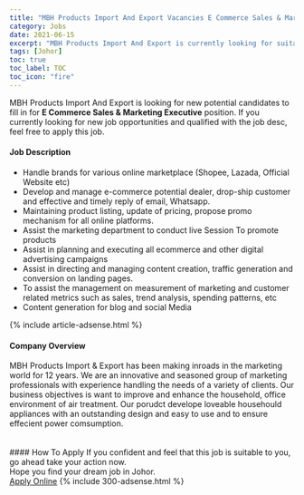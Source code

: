 ```yaml
---
title: "MBH Products Import And Export Vacancies E Commerce Sales & Marketing Executive" 
category: Jobs 
date: 2021-06-15 
excerpt: "MBH Products Import And Export is currently looking for suitable person to fill in the E Commerce Sales & Marketing Executive which based in Johor" 
tags: [Johor] 
toc: true 
toc_label: TOC 
toc_icon: "fire" 
--- 
```


<p>MBH Products Import And Export is looking for new potential candidates to fill in for <b>E Commerce Sales & Marketing Executive</b> position. If you currently looking for new job opportunities and qualified with the job desc, feel free to apply this job.
</p><div><div><h4>Job Description</h4></div><div><div><span><div><ul><li>Handle brands for various online marketplace (Shopee, Lazada, Official Website etc)</li><li>Develop and manage e-commerce potential dealer, drop-ship customer and effective and timely reply&#160;of email, Whatsapp.</li><li>Maintaining product listing, update of pricing, propose promo mechanism for all online platforms.</li><li>Assist the marketing department to conduct live Session To promote products</li><li>Assist in planning and executing all ecommerce&#160;and other digital advertising campaigns</li><li>Assist in directing and managing content creation, traffic generation and conversion on landing pages.</li><li>To assist the management on measurement of marketing and customer related metrics such as sales, trend analysis, spending patterns, etc</li><li>Content generation for blog and social Media</li></ul></div></span></div></div></div> 
{% include article-adsense.html %} 
<div><div><h4>Company Overview</h4></div><div><div><span><div><div>MBH Products Import &amp; Export has been making inroads in the marketing world for 12 years. We are an innovative and seasoned group of marketing professionals with experience handling the needs of a variety of clients. Our business objectives is want to improve and enhance the household, office environment of air treatment. Our porudct develope loveable househould appliances with an outstanding design and easy to use and to ensure effecient power comsumption.<br>
<br>
&#160;</div></div></span></div></div></div> 
#### How To Apply 
If you confident and feel that this job is suitable to you, go ahead take your action now. <br/> 
Hope you find your dream job in Johor. <br/> 
<a href="https://www.jobstreet.com.my/en/job/e-commerce-sales-marketing-executive-4591252?jobId=jobstreet-my-job-4591252&" class="btn btn--info" target="_blank" rel="nofollow noopenner">Apply Online</a> 
{% include 300-adsense.html %} 